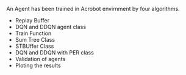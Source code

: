 An Agent has been trained in Acrobot envirnment by four algorithms.
- Replay Buffer
- DQN and DDQN agent class
- Train Function
- Sum Tree Class
- STBUffer Class
- DQN and DDQN with PER class
- Validation of agents
- Ploting the results

